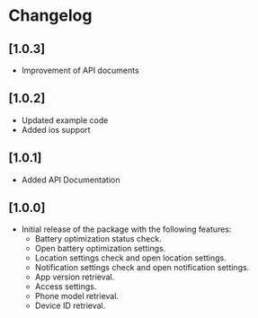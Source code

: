 # Changelog


## [1.0.3]
- Improvement of API documents

## [1.0.2]
- Updated example code
- Added ios support

## [1.0.1]
- Added API Documentation

## [1.0.0]
- Initial release of the package with the following features:
    - Battery optimization status check.
    - Open battery optimization settings.
    - Location settings check and open location settings.
    - Notification settings check and open notification settings.
    - App version retrieval.
    - Access settings.
    - Phone model retrieval.
    - Device ID retrieval.


